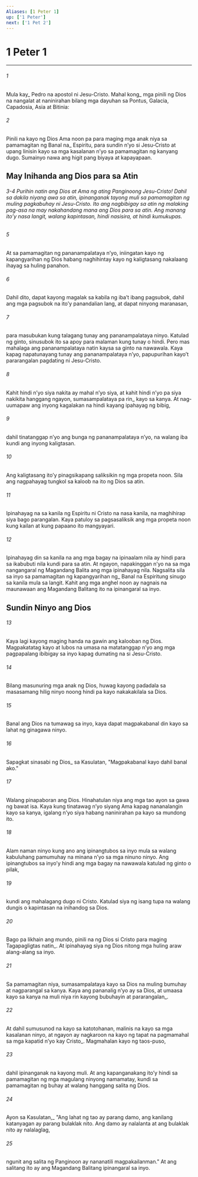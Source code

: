 ```yaml
---
Aliases: [1 Peter 1]
up: ['1 Peter']
next: ['1 Pet 2']
---
```

# 1 Peter 1

***






















###### 1 










Mula kay_ Pedro na apostol ni Jesu-Cristo. Mahal kong_ mga pinili ng Dios na nangalat at naninirahan bilang mga dayuhan sa Pontus, Galacia, Capadosia, Asia at Bitinia: 





















###### 2 










Pinili na kayo ng Dios Ama noon pa para maging mga anak niya sa pamamagitan ng Banal na_ Espiritu, para sundin nʼyo si Jesu-Cristo at upang linisin kayo sa mga kasalanan nʼyo sa pamamagitan ng kanyang dugo. Sumainyo nawa ang higit pang biyaya at kapayapaan.

## May Inihanda ang Dios para sa Atin

###### 3-4 Purihin natin ang Dios at Ama ng ating Panginoong Jesu-Cristo! Dahil sa dakila niyang awa sa atin, ipinanganak tayong muli sa pamamagitan ng muling pagkabuhay ni Jesu-Cristo. Ito ang nagbibigay sa atin ng malaking pag-asa na may nakahandang mana ang Dios para sa atin. Ang manang itoʼy nasa langit, walang kapintasan, hindi nasisira, at hindi kumukupas. 





















###### 5 










At sa pamamagitan ng pananampalataya nʼyo, iniingatan kayo ng kapangyarihan ng Dios habang naghihintay kayo ng kaligtasang nakalaang ihayag sa huling panahon. 





















###### 6 










Dahil dito, dapat kayong magalak sa kabila ng ibaʼt ibang pagsubok, dahil ang mga pagsubok na itoʼy panandalian lang, at dapat ninyong maranasan, 





















###### 7 










para masubukan kung talagang tunay ang pananampalataya ninyo. Katulad ng ginto, sinusubok ito sa apoy para malaman kung tunay o hindi. Pero mas mahalaga ang pananampalataya natin kaysa sa ginto na nawawala. Kaya kapag napatunayang tunay ang pananampalataya nʼyo, papupurihan kayoʼt pararangalan pagdating ni Jesu-Cristo. 





















###### 8 










Kahit hindi nʼyo siya nakita ay mahal nʼyo siya, at kahit hindi nʼyo pa siya nakikita hanggang ngayon, sumasampalataya pa rin_ kayo sa kanya. At nag-uumapaw ang inyong kagalakan na hindi kayang ipahayag ng bibig, 





















###### 9 










dahil tinatanggap nʼyo ang bunga ng pananampalataya nʼyo, na walang iba kundi ang inyong kaligtasan. 





















###### 10 










Ang kaligtasang itoʼy pinagsikapang saliksikin ng mga propeta noon. Sila ang nagpahayag tungkol sa kaloob na ito ng Dios sa atin. 





















###### 11 










Ipinahayag na sa kanila ng Espiritu ni Cristo na nasa kanila, na maghihirap siya bago parangalan. Kaya patuloy sa pagsasaliksik ang mga propeta noon kung kailan at kung papaano ito mangyayari. 





















###### 12 










Ipinahayag din sa kanila na ang mga bagay na ipinaalam nila ay hindi para sa ikabubuti nila kundi para sa atin. At ngayon, napakinggan nʼyo na sa mga nangangaral ng Magandang Balita ang mga ipinahayag nila. Nagsalita sila sa inyo sa pamamagitan ng kapangyarihan ng_ Banal na Espiritung sinugo sa kanila mula sa langit. Kahit ang mga anghel noon ay nagnais na maunawaan ang Magandang Balitang ito na ipinangaral sa inyo.

## Sundin Ninyo ang Dios 





















###### 13 










Kaya lagi kayong maging handa na gawin ang kalooban ng Dios. Magpakatatag kayo at lubos na umasa na matatanggap nʼyo ang mga pagpapalang ibibigay sa inyo kapag dumating na si Jesu-Cristo. 





















###### 14 










Bilang masunuring mga anak ng Dios, huwag kayong padadala sa masasamang hilig ninyo noong hindi pa kayo nakakakilala sa Dios. 





















###### 15 










Banal ang Dios na tumawag sa inyo, kaya dapat magpakabanal din kayo sa lahat ng ginagawa ninyo. 





















###### 16 










Sapagkat sinasabi ng Dios_ sa Kasulatan, "Magpakabanal kayo dahil banal ako." 





















###### 17 










Walang pinapaboran ang Dios. Hinahatulan niya ang mga tao ayon sa gawa ng bawat isa. Kaya kung tinatawag nʼyo siyang Ama kapag nananalangin kayo sa kanya, igalang nʼyo siya habang naninirahan pa kayo sa mundong ito. 





















###### 18 










Alam naman ninyo kung ano ang ipinangtubos sa inyo mula sa walang kabuluhang pamumuhay na minana nʼyo sa mga ninuno ninyo. Ang ipinangtubos sa inyoʼy hindi ang mga bagay na nawawala katulad ng ginto o pilak, 





















###### 19 










kundi ang mahalagang dugo ni Cristo. Katulad siya ng isang tupa na walang dungis o kapintasan na inihandog sa Dios. 





















###### 20 










Bago pa likhain ang mundo, pinili na ng Dios si Cristo para maging Tagapagligtas natin_. At ipinahayag siya ng Dios nitong mga huling araw alang-alang sa inyo. 





















###### 21 










Sa pamamagitan niya, sumasampalataya kayo sa Dios na muling bumuhay at nagparangal sa kanya. Kaya ang pananalig nʼyo ay sa Dios, at umaasa kayo sa kanya na muli niya rin kayong bubuhayin at pararangalan_. 





















###### 22 










At dahil sumusunod na kayo sa katotohanan, malinis na kayo sa mga kasalanan ninyo, at ngayon ay nagkaroon na kayo ng tapat na pagmamahal sa mga kapatid nʼyo kay Cristo_. Magmahalan kayo ng taos-puso, 





















###### 23 










dahil ipinanganak na kayong muli. At ang kapanganakang itoʼy hindi sa pamamagitan ng mga magulang ninyong namamatay, kundi sa pamamagitan ng buhay at walang hanggang salita ng Dios. 





















###### 24 










Ayon sa Kasulatan,_ "Ang lahat ng tao ay parang damo, ang kanilang katanyagan ay parang bulaklak nito. Ang damo ay nalalanta at ang bulaklak nito ay nalalaglag, 





















###### 25 










ngunit ang salita ng Panginoon ay nananatili magpakailanman." At ang salitang ito ay ang Magandang Balitang ipinangaral sa inyo.
